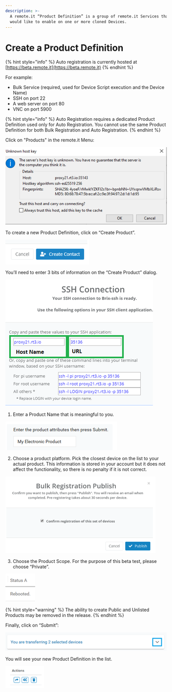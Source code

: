 ```yaml
---
description: >-
  A remote.it “Product Definition” is a group of remote.it Services that you
  would like to enable on one or more cloned Devices.
---
```


# Create a Product Definition

{% hint style="info" %}
Auto registration is currently hosted at [https://beta.remote.it](https://beta.remote.it)
{% endhint %}

For example:

* Bulk Service \(required, used for Device Script execution and the Device Name\)
* SSH on port 22
* A web server on port 80
* VNC on port 5900

{% hint style="info" %}
Auto Registration requires a dedicated Product Definition used only for Auto Registration. You cannot use the same Product Definition for both Bulk Registration and Auto Registration.
{% endhint %}

Click on "Products" in the remote.it Menu:

![](../../.gitbook/assets/image%20%28163%29.png)

To create a new Product Definition, click on “Create Product”.

![](../../.gitbook/assets/image%20%28217%29.png)

You’ll need to enter 3 bits of information on the “Create Product” dialog.

![](../../.gitbook/assets/image%20%28121%29.png)

1. Enter a Product Name that is meaningful to you.

![](../../.gitbook/assets/image%20%28421%29.png)

2. Choose a product platform.  Pick the closest device on the list to your actual product.  This information is stored in your account but it does not affect the functionality, so there is no penalty if it is not correct.

![](../../.gitbook/assets/image%20%28233%29.png)

3. Choose the Product Scope.  For the purpose of this beta test, please choose “Private”.

![](../../.gitbook/assets/image%20%28116%29.png)

{% hint style="warning" %}
The ability to create Public and Unlisted Products may be removed in the release.
{% endhint %}

Finally, click on “Submit”:

![](../../.gitbook/assets/image%20%28188%29.png)

You will see your new Product Definition in the list.

![](../../.gitbook/assets/image%20%28322%29.png)

